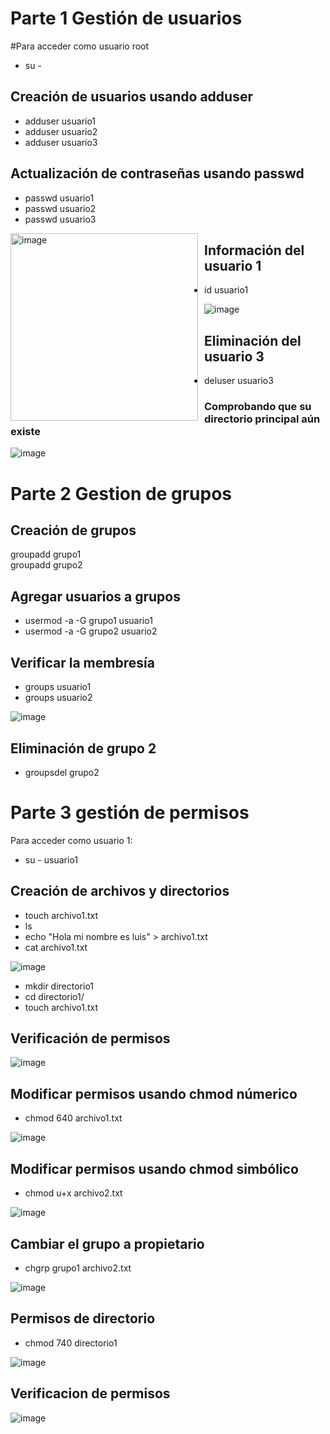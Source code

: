 
# Parte 1 Gestión de usuarios
#Para acceder como usuario root
- su - 
## Creación de usuarios usando adduser
- adduser usuario1
- adduser usuario2
- adduser usuario3
## Actualización de contraseñas usando passwd
- passwd usuario1
- passwd usuario2
- passwd usuario3

<img src="https://github.com/user-attachments/assets/7c024e32-68c4-49d9-ba8c-bd27b454983a" alt="image" width="300" style="float:left; margin-right:10px;">


## Información del usuario 1
- id usuario1

![image](https://github.com/user-attachments/assets/452eaf1a-f128-4960-94fe-6b3c3dd2c578)

## Eliminación del usuario 3
- deluser usuario3
### Comprobando que su directorio principal aún existe

![image](https://github.com/user-attachments/assets/f3a82e50-4c34-4da5-b73d-00ec0ea4c4e4)

# Parte 2 Gestion de grupos
## Creación de grupos
groupadd grupo1  
groupadd grupo2  

## Agregar usuarios a grupos
- usermod -a -G grupo1 usuario1
- usermod -a -G grupo2 usuario2

## Verificar la membresía
- groups usuario1
- groups usuario2

![image](https://github.com/user-attachments/assets/a816288f-32a1-4da2-bad9-369f99f45f68)

## Eliminación de grupo 2
- groupsdel grupo2

# Parte 3 gestión de permisos
Para acceder como usuario 1:
- su - usuario1

## Creación de archivos y directorios
- touch archivo1.txt
- ls
- echo "Hola mi nombre es luis" > archivo1.txt
- cat archivo1.txt

![image](https://github.com/user-attachments/assets/b5192db4-4a50-4c66-bd0a-f7cfd8654903)

- mkdir directorio1
- cd directorio1/
- touch archivo1.txt

## Verificación de permisos

![image](https://github.com/user-attachments/assets/023df9ea-1b1d-4b05-b177-99877f81a700)

## Modificar permisos usando chmod númerico
- chmod 640 archivo1.txt

![image](https://github.com/user-attachments/assets/8f4d9f26-c2f6-48ea-8568-c3386a159d33)

## Modificar permisos usando chmod simbólico
- chmod u+x archivo2.txt

![image](https://github.com/user-attachments/assets/dd26d475-c82d-4461-8ea3-cbc805e0c2b4)

## Cambiar el grupo a propietario
- chgrp grupo1 archivo2.txt 

![image](https://github.com/user-attachments/assets/bbc1eebf-d732-41b0-afc9-4a38724a6c65)

## Permisos de directorio
- chmod 740 directorio1

![image](https://github.com/user-attachments/assets/073637c6-ee6e-4ccb-813e-6c1551e1022a)

## Verificacion de permisos

![image](https://github.com/user-attachments/assets/dbed6a0f-b51d-4dec-a95b-32397c4b056d)

